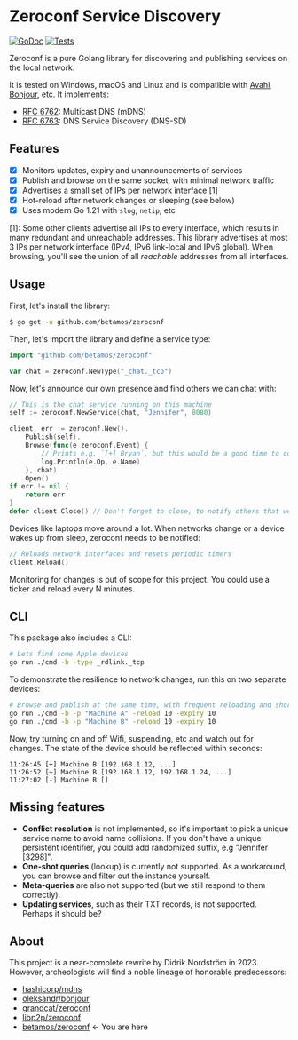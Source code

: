Zeroconf Service Discovery
==========================
[![GoDoc](https://godoc.org/github.com/betamos/zeroconf?status.svg)](https://godoc.org/github.com/betamos/zeroconf)
[![Tests](https://github.com/betamos/zeroconf/actions/workflows/go-test.yml/badge.svg)](https://github.com/betamos/zeroconf/actions/workflows/go-test.yml)

Zeroconf is a pure Golang library for discovering and publishing services on the local network.

It is tested on Windows, macOS and Linux and is compatible with [Avahi](http://avahi.org/),
[Bonjour](https://developer.apple.com/bonjour/), etc. It implements:

- [RFC 6762](https://tools.ietf.org/html/rfc6762): Multicast DNS (mDNS)
- [RFC 6763](https://tools.ietf.org/html/rfc6763): DNS Service Discovery (DNS-SD)

## Features

* [x] Monitors updates, expiry and unannouncements of services
* [x] Publish and browse on the same socket, with minimal network traffic
* [x] Advertises a small set of IPs per network interface [1]
* [x] Hot-reload after network changes or sleeping (see below)
* [x] Uses modern Go 1.21 with `slog`, `netip`, etc

[1]: Some other clients advertise all IPs to every interface, which results in many
redundant and unreachable addresses. This library advertises at most 3 IPs per network interface
(IPv4, IPv6 link-local and IPv6 global). When browsing, you'll see the union of all *reachable*
addresses from all interfaces.

## Usage

First, let's install the library:

```bash
$ go get -u github.com/betamos/zeroconf
```

Then, let's import the library and define a service type:

```go
import "github.com/betamos/zeroconf"

var chat = zeroconf.NewType("_chat._tcp")
```

Now, let's announce our own presence and find others we can chat with:

```go
// This is the chat service running on this machine
self := zeroconf.NewService(chat, "Jennifer", 8080)

client, err := zeroconf.New().
    Publish(self).
    Browse(func(e zeroconf.Event) {
        // Prints e.g. `[+] Bryan`, but this would be a good time to connect to the peer!
        log.Println(e.Op, e.Name)
    }, chat).
    Open()
if err != nil {
    return err
}
defer client.Close() // Don't forget to close, to notify others that we're going away
```

Devices like laptops move around a lot. When networks change or a device wakes up from sleep,
zeroconf needs to be notified:

```go
// Reloads network interfaces and resets periodic timers
client.Reload()
```

Monitoring for changes is out of scope for this project. You could use a ticker and reload
every N minutes.

## CLI

This package also includes a CLI:

```bash
# Lets find some Apple devices
go run ./cmd -b -type _rdlink._tcp
```

To demonstrate the resilience to network changes, run this on two separate devices:

```bash
# Browse and publish at the same time, with frequent reloading and short expiry
go run ./cmd -b -p "Machine A" -reload 10 -expiry 10
go run ./cmd -b -p "Machine B" -reload 10 -expiry 10
```

Now, try turning on and off Wifi, suspending, etc and watch out for changes.
The state of the device should be reflected within seconds:

```
11:26:45 [+] Machine B [192.168.1.12, ...]
11:26:52 [~] Machine B [192.168.1.12, 192.168.1.24, ...]
11:27:02 [-] Machine B []
```


## Missing features

- **Conflict resolution** is not implemented, so it's important to pick a unique service name to
  avoid name collisions. If you don't have a unique persistent identifier, you could add randomized
  suffix, e.g "Jennifer [3298]".
- **One-shot queries** (lookup) is currently not supported. As a workaround, you can browse
  and filter out the instance yourself.
- **Meta-queries** are also not supported (but we still respond to them correctly).
- **Updating services**, such as their TXT records, is not supported. Perhaps it should be?

## About

This project is a near-complete rewrite by Didrik Nordström in 2023.
However, archeologists will find a noble lineage of honorable predecessors:

- [hashicorp/mdns](https://github.com/hashicorp/mdns)
- [oleksandr/bonjour](https://github.com/oleksandr/bonjour)
- [grandcat/zeroconf](https://github.com/grandcat/zeroconf)
- [libp2p/zeroconf](https://github.com/libp2p/zeroconf)
- [betamos/zeroconf](https://github.com/betamos/zeroconf) ← You are here
